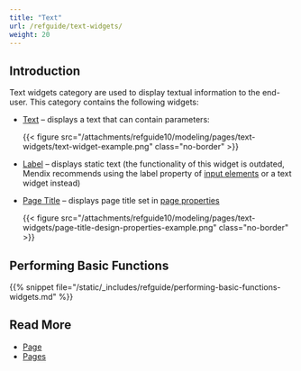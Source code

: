 ```yaml
---
title: "Text"
url: /refguide/text-widgets/
weight: 20
---
```


## Introduction

Text widgets category are used to display textual information to the end-user. This category contains the following widgets:

* [Text](/refguide/text/) – displays a text that can contain parameters:

    {{< figure src="/attachments/refguide10/modeling/pages/text-widgets/text-widget-example.png" class="no-border" >}}

* [Label](/refguide/label/) – displays static text (the functionality of this widget is outdated, Mendix recommends using the label property of [input elements](/refguide/input-widgets/) or a text widget instead) 
* [Page Title](/refguide/page-title/) – displays page title set in [page properties](/refguide/page-properties/#title)

    {{< figure src="/attachments/refguide10/modeling/pages/text-widgets/page-title-design-properties-example.png" class="no-border" >}}

## Performing Basic Functions

{{% snippet file="/static/_includes/refguide/performing-basic-functions-widgets.md" %}}

## Read More

* [Page](/refguide/page/)
* [Pages](/refguide/pages/)
